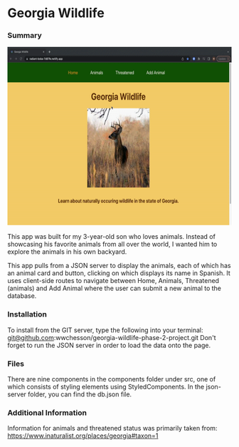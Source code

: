 # Georgia Wildlife

### Summary

<img src="./wildlife.gif" alt="sampleLiveApp" height="400" />

This app was built for my 3-year-old son who loves animals. Instead of showcasing his favorite animals from all over the world, I wanted him to explore the animals in his own backyard.

This app pulls from a JSON server to display the animals, each of which has an animal card and button, clicking on which displays its name in Spanish. It uses client-side routes to navigate between Home, Animals, Threatened (animals) and Add Animal where the user can submit a new animal to the database.

### Installation

To install from the GIT server, type the following into your terminal: git@github.com:wwchesson/georgia-wildlife-phase-2-project.git
Don't forget to run the JSON server in order to load the data onto the page.

### Files

There are nine components in the components folder under src, one of which consists of styling elements using StyledComponents. In the json-server folder, you can find the db.json file.

### Additional Information

Information for animals and threatened status was primarily taken from:
https://www.inaturalist.org/places/georgia#taxon=1
